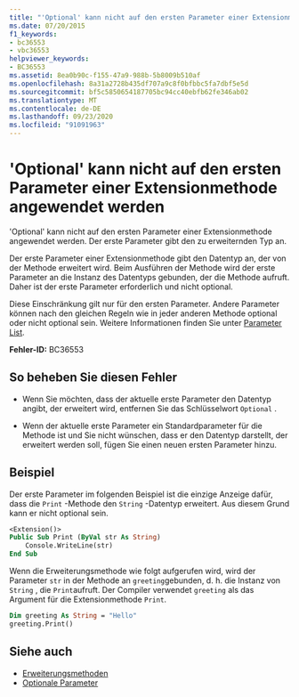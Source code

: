 ```yaml
---
title: "'Optional' kann nicht auf den ersten Parameter einer Extensionmethode angewendet werden"
ms.date: 07/20/2015
f1_keywords:
- bc36553
- vbc36553
helpviewer_keywords:
- BC36553
ms.assetid: 8ea0b90c-f155-47a9-988b-5b8009b510af
ms.openlocfilehash: 8a31a2728b435df707a9c8f0bfbbc5fa7dbf5e5d
ms.sourcegitcommit: bf5c5850654187705bc94cc40ebfb62fe346ab02
ms.translationtype: MT
ms.contentlocale: de-DE
ms.lasthandoff: 09/23/2020
ms.locfileid: "91091963"
---
```

# <a name="optional-cannot-be-applied-to-the-first-parameter-of-an-extension-method"></a>'Optional' kann nicht auf den ersten Parameter einer Extensionmethode angewendet werden

'Optional' kann nicht auf den ersten Parameter einer Extensionmethode angewendet werden. Der erste Parameter gibt den zu erweiternden Typ an.  
  
 Der erste Parameter einer Extensionmethode gibt den Datentyp an, der von der Methode erweitert wird. Beim Ausführen der Methode wird der erste Parameter an die Instanz des Datentyps gebunden, der die Methode aufruft. Daher ist der erste Parameter erforderlich und nicht optional.  
  
 Diese Einschränkung gilt nur für den ersten Parameter. Andere Parameter können nach den gleichen Regeln wie in jeder anderen Methode optional oder nicht optional sein. Weitere Informationen finden Sie unter [Parameter List](../language-reference/statements/parameter-list.md).  
  
 **Fehler-ID:** BC36553  
  
## <a name="to-correct-this-error"></a>So beheben Sie diesen Fehler  
  
- Wenn Sie möchten, dass der aktuelle erste Parameter den Datentyp angibt, der erweitert wird, entfernen Sie das Schlüsselwort `Optional` .  
  
- Wenn der aktuelle erste Parameter ein Standardparameter für die Methode ist und Sie nicht wünschen, dass er den Datentyp darstellt, der erweitert werden soll, fügen Sie einen neuen ersten Parameter hinzu.  
  
## <a name="example"></a>Beispiel  

 Der erste Parameter im folgenden Beispiel ist die einzige Anzeige dafür, dass die `Print` -Methode den `String` -Datentyp erweitert. Aus diesem Grund kann er nicht optional sein.  
  
```vb  
<Extension()>  
Public Sub Print (ByVal str As String)  
    Console.WriteLine(str)  
End Sub  
```  
  
 Wenn die Erweiterungsmethode wie folgt aufgerufen wird, wird der Parameter `str` in der Methode an `greeting`gebunden, d. h. die Instanz von `String` , die `Print`aufruft. Der Compiler verwendet `greeting` als das Argument für die Extensionmethode `Print`.  
  
```vb  
Dim greeting As String = "Hello"  
greeting.Print()  
```  
  
## <a name="see-also"></a>Siehe auch

- [Erweiterungsmethoden](../programming-guide/language-features/procedures/extension-methods.md)
- [Optionale Parameter](../programming-guide/language-features/procedures/optional-parameters.md)

